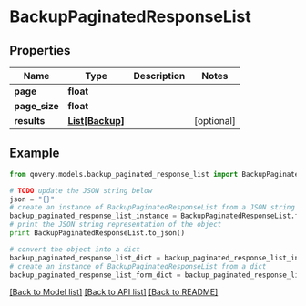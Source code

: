 # BackupPaginatedResponseList


## Properties

Name | Type | Description | Notes
------------ | ------------- | ------------- | -------------
**page** | **float** |  | 
**page_size** | **float** |  | 
**results** | [**List[Backup]**](Backup.md) |  | [optional] 

## Example

```python
from qovery.models.backup_paginated_response_list import BackupPaginatedResponseList

# TODO update the JSON string below
json = "{}"
# create an instance of BackupPaginatedResponseList from a JSON string
backup_paginated_response_list_instance = BackupPaginatedResponseList.from_json(json)
# print the JSON string representation of the object
print BackupPaginatedResponseList.to_json()

# convert the object into a dict
backup_paginated_response_list_dict = backup_paginated_response_list_instance.to_dict()
# create an instance of BackupPaginatedResponseList from a dict
backup_paginated_response_list_form_dict = backup_paginated_response_list.from_dict(backup_paginated_response_list_dict)
```
[[Back to Model list]](../README.md#documentation-for-models) [[Back to API list]](../README.md#documentation-for-api-endpoints) [[Back to README]](../README.md)


